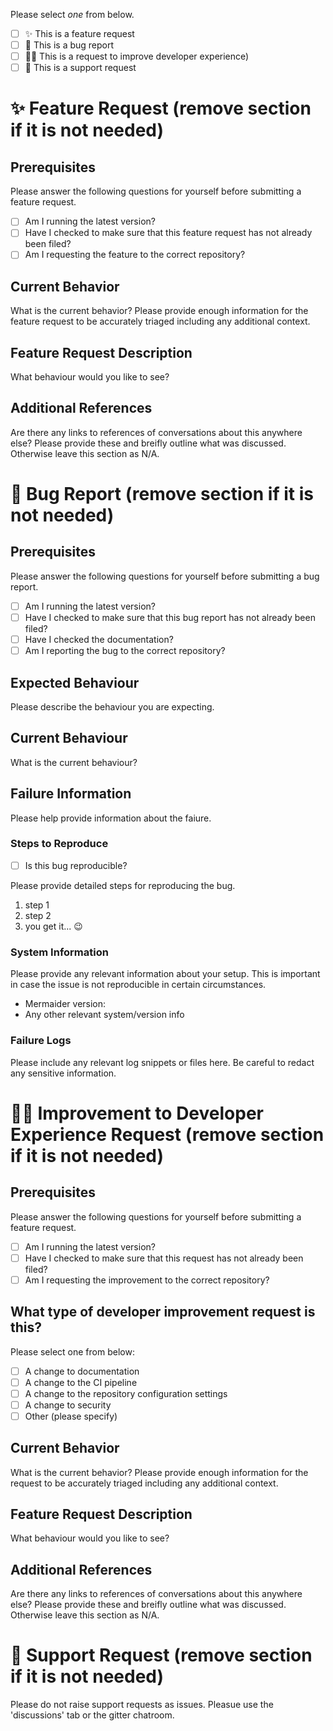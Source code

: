 Please select *one* from below.

- [ ] :sparkles: This is a feature request
- [ ] :bug: This is a bug report
- [ ] :technologist: This is a request to improve developer experience)
- [ ] :thinking: This is a support request

<!--Please remove sections below where necessary-->

# :sparkles: Feature Request (remove section if it is not needed)

## Prerequisites

Please answer the following questions for yourself before submitting a feature request.

- [ ] Am I running the latest version?
- [ ] Have I checked to make sure that this feature request has not already been filed?
- [ ] Am I requesting the feature to the correct repository?

## Current Behavior

What is the current behavior? Please provide enough information for the feature request to be accurately triaged including any additional context.

## Feature Request Description

What behaviour would you like to see?

## Additional References

Are there any links to references of conversations about this anywhere else? Please provide these and breifly outline what was discussed. Otherwise leave this section as N/A.

# :bug: Bug Report (remove section if it is not needed)

## Prerequisites

Please answer the following questions for yourself before submitting a bug report.

- [ ] Am I running the latest version?
- [ ] Have I checked to make sure that this bug report has not already been filed?
- [ ] Have I checked the documentation?
- [ ] Am I reporting the bug to the correct repository?

## Expected Behaviour

Please describe the behaviour you are expecting.

## Current Behaviour

What is the current behaviour?

## Failure Information

Please help provide information about the faiure.

### Steps to Reproduce

- [ ] Is this bug reproducible?

Please provide detailed steps for reproducing the bug.

1. step 1
2. step 2
3. you get it... :wink:

### System Information

Please provide any relevant information about your setup. This is important in case the issue is not reproducible in certain circumstances.

* Mermaider version: 
* Any other relevant system/version info

### Failure Logs

Please include any relevant log snippets or files here. Be careful to redact any sensitive information.

# :technologist: Improvement to Developer Experience Request (remove section if it is not needed)

## Prerequisites

Please answer the following questions for yourself before submitting a feature request.

- [ ] Am I running the latest version?
- [ ] Have I checked to make sure that this request has not already been filed?
- [ ] Am I requesting the improvement to the correct repository?

## What type of developer improvement request is this?

Please select one from below:

- [ ] A change to documentation
- [ ] A change to the CI pipeline
- [ ] A change to the repository configuration settings
- [ ] A change to security
- [ ] Other (please specify)

## Current Behavior

What is the current behavior? Please provide enough information for the request to be accurately triaged including any additional context.

## Feature Request Description

What behaviour would you like to see?

## Additional References

Are there any links to references of conversations about this anywhere else? Please provide these and breifly outline what was discussed. Otherwise leave this section as N/A.

# :thinking: Support Request (remove section if it is not needed)

Please do not raise support requests as issues. Pleasue use the 'discussions' tab or the gitter chatroom.

